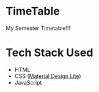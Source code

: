 # TimeTable

My Semester Timetable!!!

# Tech Stack Used

- HTML
- CSS ([Material Design Lite](https://getmdl.io/))
- JavaScript
